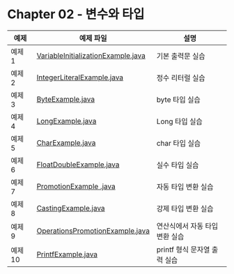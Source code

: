 # Chapter 02 - 변수와 타입

| 예제    | 예제 파일                                                                            | 설명                  |
|-------|----------------------------------------------------------------------------------|---------------------|
| 예제 1  | [VariableInitializationExample.java](./sec01/VariableInitializationExample.java) | 기본 출력문 실습           |
| 예제 2  | [IntegerLiteralExample.java](./sec02/IntegerLiteralExample.java)                 | 정수 리터럴 실습           |
| 예제 3  | [ByteExample.java](./sec02/ByteExample.java)                                     | byte 타입 실습          |
| 예제 4  | [LongExample.java](./sec02/LongExample.java)                                     | Long 타입 실습          |
| 예제 5  | [CharExample.java](./sec02/CharExample.java)                                     | char 타입 실습          |
| 예제 6  | [FloatDoubleExample.java](./sec04/FloatDoubleExample.java)                       | 실수 타입 실습            |
| 예제 7  | [PromotionExample .java](./sec07/PromotionExample.java)                          | 자동 타입 변환 실습         |
| 예제 8  | [CastingExample.java](./sec08/CastingExample.java)                               | 강제 타입 변환 실습         |
| 예제 9  | [OperationsPromotionExample.java](./sec09/OperationsPromotionExample.java)       | 연산식에서 자동 타입 변환 실습   |
| 예제 10 | [PrintfExample.java](./sec12/PrintfExample.java)                                 | printf 형식 문자열 출력 실습 |
